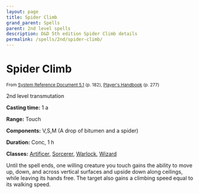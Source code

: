 ```yaml
---
layout: page
title: Spider Climb
grand_parent: Spells
parent: 2nd level spells 
description: D&D 5th edition Spider Climb details
permalink: /spells/2nd/spider-climb/
---
```


# Spider Climb

<small>From <a target="_blank" href="https://media.wizards.com/2016/downloads/DND/SRD-OGL_V5.1.pdf">System Reference Document 5.1</a> (p. 182), <a target="_blank" href="https://dnd.wizards.com/products/tabletop-games/rpg-products/rpg_playershandbook">Player's Handbook</a> (p. 277)</small>


2nd level transmutation

**Casting time:** 1 a

**Range:** Touch

**Components:** V,S,M (A drop of bitumen and a spider)

**Duration:** Conc, 1 h

**Classes:** [Artificer](/classes/artificer/), [Sorcerer](/classes/sorcerer/), [Warlock](/classes/warlock/), [Wizard](/classes/wizard/)

Until the spell ends, one willing creature you touch gains the ability to move up, down, and across vertical surfaces and upside down along ceilings, while leaving its hands free. The target also gains a climbing speed equal to its walking speed.